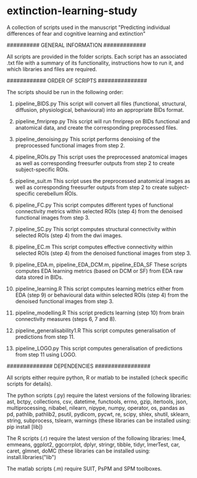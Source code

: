 # extinction-learning-study

A collection of scripts used in the manuscript "Predicting individual differences of fear and cognitive learning and extinction"

########## GENERAL INFORMATION #############

All scripts are provided in the folder scripts. Each script has an associated .txt file with a summary of its functionality, instructions how to run it, and which libraries and files are required.

############ ORDER OF SCRIPTS ###############

The scripts should be run in the following order:

01. pipeline_BIDS.py
This script will convert all files (functional, structural, diffusion, physiological, behavioural) into an appropriate BIDs format.

02. pipeline_fmriprep.py
This script will run fmriprep on BIDs functional and anatomical data, and create the corresponding preprocessed files.

03. pipeline_denoising.py
This script performs denoising of the preprocessed functional images from step 2.

04. pipeline_ROIs.py
This script uses the preprocessed anatomical images as well as corresponding freesurfer outputs from step 2 to create subject-specific ROIs.

05. pipeline_suit.m
This script uses the preprocessed anatomical images as well as corresponding freesurfer outputs from step 2 to create subject-specific cerebellum ROIs.

06. pipeline_FC.py
This script computes different types of functional connectivity metrics within selected ROIs (step 4) from the denoised functional images from step 3.

07. pipeline_SC.py
This script computes structural connectivity within selected ROIs (step 4) from the dwi images.

08. pipeline_EC.m
This script computes effective connectivity within selected ROIs (step 4) from the denoised functional images from step 3.

09. pipeline_EDA.m, pipeline_EDA_DCM.m, pipeline_EDA_SF
These scripts computes EDA learning metrics (based on DCM or SF) from EDA raw data stored in BIDs.

10. pipeline_learning.R
This script computes learning metrics either from EDA (step 9) or behavioural data within selected ROIs (step 4) from the denoised functional images from step 3.

11. pipeline_modelling.R
This script predicts learning (step 10) from brain connectivity measures (steps 6, 7 and 8).

12. pipeline_generalisability1.R
This script computes generalisation of predictions from step 11.

13. pipeline_LOGO.py
This script computes generalisation of predictions from step 11 using LOGO.

############## DEPENDENCIES #################

All scripts either require python, R or matlab to be installed (check specific scripts for details).

The python scripts (.py) require the latest versions of the following libraries:
ast, bctpy, collections, csv, datetime, functools, errno, gzip, itertools, json, multiprocessing, nibabel, nilearn, nipype, numpy, operator, os, pandas as pd, pathlib, pathlib2, psutil, pydicom, pycwt, re, scipy, shlex, shutil, sklearn, string, subprocess, tslearn, warnings (these libraries can be installed using: pip install [lib])

The R scripts (.r) require the latest version of the following libraries:
lme4, emmeans, ggplot2, ggcorrplot, dplyr, stringr, tibble, tidyr, lmerTest, car, caret, glmnet, doMC (these libraries can be installed using: install.libraries("lib")

The matlab scripts (.m) require SUIT, PsPM and SPM toolboxes.
